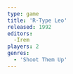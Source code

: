 ```yaml
---
type: game
title: 'R-Type Leo'
released: 1992
editors: 
  -Irem
players: 2
genres:
  - 'Shoot Them Up'
---
```

